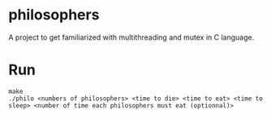 # philosophers
A project to get familiarized with multithreading and mutex in C language. 

# Run
```
make
./philo <numbers of philosophers> <time to die> <time to eat> <time to sleep> <number of time each philosophers must eat (optionnal)>
``` 
